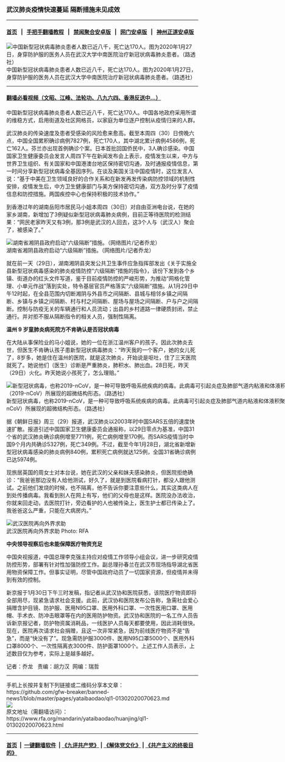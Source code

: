 ### 武汉肺炎疫情快速蔓延   隔断措施未见成效
------------------------

#### [首页](https://github.com/gfw-breaker/banned-news1/blob/master/README.md) &nbsp;&nbsp;|&nbsp;&nbsp; [手把手翻墙教程](https://github.com/gfw-breaker/guides/wiki) &nbsp;&nbsp;|&nbsp;&nbsp; [禁闻聚合安卓版](https://github.com/gfw-breaker/bn-android) &nbsp;&nbsp;|&nbsp;&nbsp; [网门安卓版](https://github.com/oGate2/oGate) &nbsp;&nbsp;|&nbsp;&nbsp; [神州正道安卓版](https://github.com/SzzdOgate/update) 



<div id="headerimg">
 <img alt="中国新型冠状病毒肺炎患者人数已近八千，死亡达170人。图为2020年1月27日，身穿防护服的医务人员在武汉大学中南医院治疗新冠状病毒肺炎患者。（路透社）" src="https://www.rfa.org/mandarin/yataibaodao/huanjing/ql1-01302020070623.html/2020-01-29T072309Z_171926724_RC2JPE99K64U_RTRMADP_3_CHINA-HEALTH.JPG/@@images/e36a5f43-3919-4ffc-ae17-3bc9c6d72677.jpeg" title="中国新型冠状病毒肺炎患者人数已近八千，死亡达170人。图为2020年1月27日，身穿防护服的医务人员在武汉大学中南医院治疗新冠状病毒肺炎患者。（路透社）"/>
 <div id="headerimgcontents">
  <div id="headerimgcaption">
   <span>
    中国新型冠状病毒肺炎患者人数已近八千，死亡达170人。图为2020年1月27日，身穿防护服的医务人员在武汉大学中南医院治疗新冠状病毒肺炎患者。（路透社）
   </span>
   <!-- zoomattribute -->
  </div>
  <!-- headerimgcaption -->
 </div>
 <!-- headerimagecontents -->
</div>

<hr/>


#### [翻墙必看视频（文昭、江峰、法轮功、八九六四、香港反送中...）](http://167.172.214.107/home.html)

<div id="storytext">
 <div>
  <div class="slot_header">
  </div>
 </div>
 <p>
  中国新型冠状病毒肺炎患者人数已近八千，死亡达170人。中国各地政府采用所谓的维稳方式，启用街道及社区网格员，以家庭为单位逐户控制从疫情归来的人群。
 </p>
 <p>
  武汉肺炎的传染速度及患者受感染的风险愈来愈高。截至本周四（30）日傍晚六点，中国全国累积确诊病例7827例，死亡170人，其中湖北累计病例4586例，死亡162人。芬兰亦出现首例确诊个案。日本首批回国侨民中，3人确诊感染。中国国家卫生健康委员会发言人周四下午在新闻发布会上表示，疫情发生以来，中方与世界卫生组织、有关国家和中国港澳台地区保持密切沟通，及时通报疫情信息，第一时间分享新型冠状病毒全基因序列。在谈及美国关注中国疫情时，这位发言人说：“基于中美在卫生领域良好的合作关系和在新发再发传染病防控领域的机制性安排，疫情发生后，中方卫生健康部门与美方保持密切沟通，双方及时分享了疫情信息和防控措施。两国疾控中心也保持积极的技术协作。”
 </p>
 <p>
 </p>
 <p>
 </p>
 <p>
  到香港过年的湖南岳阳市居民马小姐本周四（30日）对自由亚洲电台说，在她的家乡湖南，新增加了3例疑似新型冠状病毒肺炎病例，目前正等待医院的检测结果：“网民老家昨天又有3例，那3例是武汉的人回去，这3个人与（武汉人）聚会了，被感染了。”
 </p>
 <p>
 </p>
 <p>
  <div class="image-inline captioned" style="width:2326px;">
   <div style="width:2326px;">
    <img alt="湖南省湘阴县政府启动“六级隔断”措施。（网络图片/记者乔龙）" src="https://www.rfa.org/mandarin/yataibaodao/huanjing/ql1-01302020070623.html/m0130-ql1p2.jpg" title="湖南省湘阴县政府启动“六级隔断”措施。（网络图片/记者乔龙）"/>
   </div>
   <div class="image-caption">
    <span style="width:2326px;">
     湖南省湘阴县政府启动“六级隔断”措施。（网络图片/记者乔龙）
    </span>
    <span class="copyright">
    </span>
   </div>
  </div>
 </p>
 <p>
  就在前一天（29日），湖南湘阴县突发公共卫生事件应急指挥部发出《关于实施全县新型冠状病毒感染的肺炎疫情防控“六级隔断”措施的指令》，该份下发到各个乡镇、街道办的红头文件写道，鉴于目前疫情防控的严峻形势，为推动“网格化管理、小单元作战”落到实处，特令基层官员严格落实“六级隔断”措施。从1月29日中午12时起，在全县范围内切断湘阴与外县市之间隔断、县城与相邻乡镇之间隔断、乡镇与乡镇之间隔断、村与村之间隔断、屋场与屋场之间隔断、户与户之间隔断。控制与防疫无关的车辆通行和人员流动；出县的乡村道路一律硬质封闭，禁止通行。并对拒不服从隔断指令的相关人员，强制性隔离。
 </p>
 <p>
  <b>
  </b>
 </p>
 <p>
  <b>
   温州
  </b>
  <b>
   9
  </b>
  <b>
   岁童肺炎病死院方不肯确认是否冠状病毒
  </b>
 </p>
 <p>
  在大陆从事保险业的马小姐说，她的一位在浙江温州客户的孩子。因此次肺炎去世，但医生不肯确认孩子患新型冠状病毒肺炎：“昨天我的一个客户，她的女儿死了，8岁多，她是住在温州的医院，就是这次肺炎，开始说是呕吐，住了三天医院就死了。她说他们（医生）诊断是严重肺炎，肺积水、肺出血。28日死，昨天（29日）火化。昨天她说小孩死了，怎么理赔。”
 </p>
 <p>
 </p>
 <p>
  <div class="image-inline captioned" style="width:1500px;">
   <div style="width:1500px;">
    <img alt="新型冠状病毒，也称2019-nCoV，是一种可导致呼吸系统疾病的病毒。此病毒可引起炎症及肺部气道内粘液和体液积聚（肺炎）。冠状病毒有多种类型，大多数类型仅感染动物，但有时会发生变异并感染人类。图为2019年新型冠状病毒（2019-nCoV）所展现的超微结构形态。（路透社）" src="https://www.rfa.org/mandarin/yataibaodao/huanjing/ql1-01302020070623.html/2020-01-29T201804Z_2068513789_RC2WPE9DIU7K_RTRMADP_3_CHINA-HEALTH-USA.JPG" title="新型冠状病毒，也称2019-nCoV，是一种可导致呼吸系统疾病的病毒。此病毒可引起炎症及肺部气道内粘液和体液积聚（肺炎）。冠状病毒有多种类型，大多数类型仅感染动物，但有时会发生变异并感染人类。图为2019年新型冠状病毒（2019-nCoV）所展现的超微结构形态。（路透社）"/>
   </div>
   <div class="image-caption">
    <span style="width:1500px;">
     新型冠状病毒，也称2019-nCoV，是一种可导致呼吸系统疾病的病毒。此病毒可引起炎症及肺部气道内粘液和体液积聚（肺炎）。冠状病毒有多种类型，大多数类型仅感染动物，但有时会发生变异并感染人类。图为2019年新型冠状病毒（2019-nCoV）所展现的超微结构形态。（路透社）
    </span>
    <span class="copyright">
    </span>
   </div>
  </div>
 </p>
 <p>
  据《朝鲜日报》周三（29）报道，武汉肺炎以2003年时中国SARS五倍的速度快速扩散。报道引述中国国家卫生健康委员会通报称，以29日零点为基准，中国31个省的武汉肺炎确诊病例增至7711例，死亡病例增至170例。而SARS疫情当时中国9个月内共确诊5327例，死亡349例。不过，截至今年1月28日，湖北省新增新型冠状病毒感染的肺炎病例840例，累积死亡病例就达125例，全国31省确诊病例已达5974例。
 </p>
 <p>
  现旅居英国的周女士对本台说，她在武汉的父亲和妹夫感染肺炎，但医院拒绝确诊：“我爸爸那边没有人给他测试，好久了，就是到医院看病打针，都没人跟他测试。之前他们发烧的时候，也不隔离，他不告诉你要注意些什么，其实这类病人在到处传播病毒。我看到别人在网上有写，他们的父母也是这样。医院没办法收治，你就来回走动，去医院打针，旁边看护的人也被传染上，医生护士都已传染上了。我爸爸这么严重，只能在大病房内。”
 </p>
 <p>
 </p>
 <p>
  <div class="image-inline captioned" style="width:1920px;">
   <div style="width:1920px;">
    <img alt="武汉医院再向外界求助" src="https://www.rfa.org/mandarin/yataibaodao/huanjing/ql1-01302020070623.html/SOS.jpg" title="武汉医院再向外界求助"/>
   </div>
   <div class="image-caption">
    <span style="width:1920px;">
     武汉医院再向外界求助
    </span>
    <span class="copyright">
     Photo: RFA
    </span>
   </div>
  </div>
 </p>
 <p>
  <b>
   中央领导视察后也未能保障医疗物资充足
  </b>
 </p>
 <p>
  中国央视报道，中国总理李克强主持应对疫情工作领导小组会议，进一步研究疫情防控形势，部署有针对性加强防控工作。副总理孙春兰在武汉市现场指导湖北省医用物资保障工作。但事实证明，尽管中国政府动员了一切国家资源，但疫情并未得到有效的控制。
 </p>
 <p>
  新京报于1月30日下午三时发稿，指记者从武汉协和医院获悉，该院医疗物资即将全部用尽，现紧急请求社会支援。此前，武汉协和医院发布公告称，急需社会爱心捐赠含护目镜、防护服、医用N95口罩、医用外科口罩、一次性医用口罩、医用帽、手术衣、防冲击眼罩等在内的医用防护物资。武汉协和医院的一名工作人员告诉新京报记者，防护物资属消耗品，一线医护人员每天都要使用，因此消耗很快。现在，医院再次请求社会捐赠，且这一次非常紧急，因为前线医疗物资不是“告急”，而是“快没有了”。现急需防护服3000件、医用N95口罩5000个、医用外科口罩8000个、一次性隔离衣3000件、防护面罩1000个。上述工作人员表示，上述数目仅为参考，实际上是越多越好。
 </p>
 <p>
 </p>
 <p>
  记者：乔龙   责编：胡力汉  网编：瑞哲
 </p>
</div>

<hr/>
手机上长按并复制下列链接或二维码分享本文章：<br/>
https://github.com/gfw-breaker/banned-news1/blob/master/pages/yataibaodao/ql1-01302020070623.md <br/>
<a href='https://github.com/gfw-breaker/banned-news1/blob/master/pages/yataibaodao/ql1-01302020070623.md'><img src='https://github.com/gfw-breaker/banned-news1/blob/master/pages/yataibaodao/ql1-01302020070623.md.png'/></a> <br/>
原文地址（需翻墙访问）：https://www.rfa.org/mandarin/yataibaodao/huanjing/ql1-01302020070623.html


------------------------
#### [首页](https://github.com/gfw-breaker/banned-news1/blob/master/README.md) &nbsp;|&nbsp; [一键翻墙软件](https://github.com/gfw-breaker/nogfw/blob/master/README.md) &nbsp;| [《九评共产党》](https://github.com/gfw-breaker/9ping.md/blob/master/README.md#九评之一评共产党是什么) | [《解体党文化》](https://github.com/gfw-breaker/jtdwh.md/blob/master/README.md) | [《共产主义的终极目的》](https://github.com/gfw-breaker/gczydzjmd.md/blob/master/README.md)


<img src='http://gfw-breaker.win/banned-news/pages/yataibaodao/ql1-01302020070623.md' width='0px' height='0px'/>